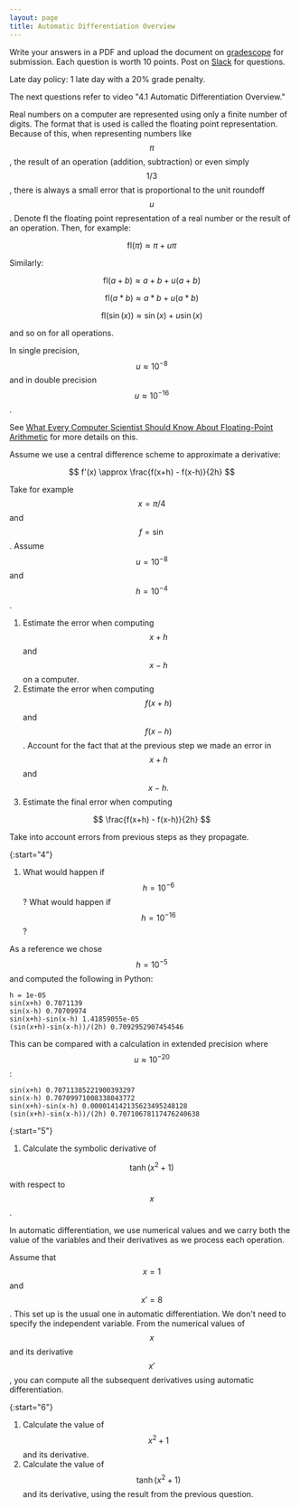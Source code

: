 ```yaml
---
layout: page
title: Automatic Differentiation Overview
--- 
```


Write your answers in a PDF and upload the document on [gradescope](https://www.gradescope.com/courses/102338) for submission. Each question is worth 10 points. Post on [Slack](https://stanford.enterprise.slack.com/) for questions.

Late day policy: 1 late day with a 20% grade penalty.

The next questions refer to video "4.1 Automatic Differentiation Overview."

Real numbers on a computer are represented using only a finite number of digits. The format that is used is called the floating point representation. Because of this, when representing numbers like $$\pi$$, the result of an operation (addition, subtraction) or even simply $$1/3$$, there is always a small error that is proportional to the unit roundoff $$u$$. Denote fl the floating point representation of a real number or the result of an operation. Then, for example:

$$ \text{fl}(\pi) \approx \pi + u \pi $$

Similarly: 

$$ \text{fl}(a+b) \approx a+b + u (a+b) $$

$$ \text{fl}(a*b) \approx a*b + u (a*b) $$

$$ \text{fl}(\sin(x)) \approx \sin(x) + u \sin(x) $$

and so on for all operations.

In single precision, $$u \approx 10^{-8}$$ and in double precision $$u \approx 10^{-16}$$.

See [What Every Computer Scientist Should Know About Floating-Point Arithmetic](https://docs.oracle.com/cd/E19957-01/806-3568/ncg_goldberg.html) for more details on this.

Assume we use a central difference scheme to approximate a derivative:

$$ f'(x) \approx \frac{f(x+h) - f(x-h)}{2h} $$

Take for example $$x=\pi/4$$ and $$f = \sin$$. Assume $$u = 10^{-8}$$ and $$h = 10^{-4}$$.

1. Estimate the error when computing $$x+h$$ and $$x-h$$ on a computer.
1. Estimate the error when computing $$f(x+h)$$ and $$f(x-h)$$. Account for the fact that at the previous step we made an error in $$x+h$$ and $$x-h.$$
1. Estimate the final error when computing 

$$ \frac{f(x+h) - f(x-h)}{2h} $$

Take into account errors from previous steps as they propagate.

{:start="4"}
1. What would happen if $$h = 10^{-6}$$? What would happen if $$h = 10^{-16}$$?

As a reference we chose $$h=10^{-5}$$ and computed the following in Python:

```
h = 1e-05
sin(x+h) 0.7071139
sin(x-h) 0.70709974
sin(x+h)-sin(x-h) 1.41859055e-05
(sin(x+h)-sin(x-h))/(2h) 0.7092952907454546
```

This can be compared with a calculation in extended precision where $$u \approx 10^{-20}$$:

```
sin(x+h) 0.70711385221900393297
sin(x-h) 0.70709971008338043772
sin(x+h)-sin(x-h) 0.000014142135623495248128
(sin(x+h)-sin(x-h))/(2h) 0.70710678117476240638
```

{:start="5"}
1. Calculate the symbolic derivative of 

$$ \tanh(x^2 + 1) $$

with respect to $$x$$.

In automatic differentiation, we use numerical values and we carry both the value of the variables and their derivatives as we process each operation.

Assume that $$x = 1$$ and $$x' = 8$$. This set up is the usual one in automatic differentiation. We don't need to specify the independent variable. From the numerical values of $$x$$ and its derivative $$x'$$, you can compute all the subsequent derivatives using automatic differentiation.

{:start="6"}
1. Calculate the value of $$x^2 + 1$$ and its derivative.
1. Calculate the value of $$\tanh(x^2 + 1)$$ and its derivative, using the result from the previous question.
